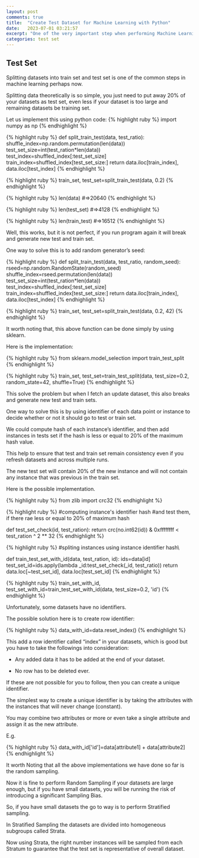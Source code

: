 ```yaml
---
layout: post
comments: true
title:  "Create Test Dataset for Machine Learning with Python"
date:   2023-07-01 03:21:57
excerpt: "One of the very important step when performing Machine Learning or so to speak Deep Learning is to prepare your Datasets starting by Spliting them into test, train, and validation test"
categories: test set
---
```

## Test Set

Splitting datasets into train set and test set is one of the common steps in machine learning perhaps now.

Splitting data theoretically is so simple, you just need to put away 20% of your datasets as test set, even less if your dataset is too large and remaining datasets be training set.

Let us implement this using python code:
{% highlight ruby %}
import numpy as np
{% endhighlight %}

{% highlight ruby %}
def split_train_test(data, test_ratio):
  shuffle_index=np.random.permutation(len(data))
  test_set_size=int(test_ration*len(data))
  test_index=shuffled_index[:test_set_size]
  train_index=shuffled_index[test_set_size:]
  return data.iloc[train_index], data.iloc[test_index]
{% endhighlight %}

{% highlight ruby %}
train_set, test_set=split_train_test(data, 0.2)
{% endhighlight %}

{% highlight ruby %}
len(data)
#=>20640
{% endhighlight %}

{% highlight ruby %}
len(test_set)
#=>4128
{% endhighlight %}

{% highlight ruby %}
len(train_test)
#=>16512
{% endhighlight %}

Well, this works, but it is not perfect, if you run program again it will break and generate new test and train set.

One way to solve this is to add random generator’s seed:

{% highlight ruby %}
def split_train_test(data, test_ratio, random_seed):
  rseed=np.random.RandomState(random_seed)
  shuffle_index=rseed.permutation(len(data))
  test_set_size=int(test_ration*len(data))
  test_index=shuffled_index[:test_set_size]
  train_index=shuffled_index[test_set_size:]
  return data.iloc[train_index], data.iloc[test_index]
{% endhighlight %}

{% highlight ruby %}
train_set, test_set=split_train_test(data, 0.2, 42)
{% endhighlight %}

It worth noting that, this above function can be done simply by using sklearn.

Here is the implementation:

{% highlight ruby %}
from sklearn.model_selection import train_test_split
{% endhighlight %}

{% highlight ruby %}
train_set, test_set=train_test_split(data, test_size=0.2, random_state=42, shuffle=True)
{% endhighlight %}

This solve the problem but when I fetch an update dataset, this also breaks and generate new test and train sets.

One way to solve this is by using identifier of each data point or instance to decide whether or not it should go to test or train set.

We could compute hash of each instance’s identifier, and then add instances in tests set if the hash is less or equal to 20% of the maximum hash value.

This help to ensure that test and train set remain consistency even if you refresh datasets and across multiple runs.

The new test set will contain 20% of the new instance and will not contain any instance that was previous in the train set.

Here is the possible implementation.

{% highlight ruby %}
from zlib import crc32
{% endhighlight %}

{% highlight ruby %}
#computing instance's identifier hash
#and test them, if there rae less or equal to 20% of maximum hash

def test_set_check(id, test_ration):
  return crc(no.int62(id)) & 0xffffffff < test_ration ^ 2 ** 32
{% endhighlight %}

{% highlight ruby %}
#spliting instances using instance identifier hash\

def train_test_set_with_id(data, test_ration, id):
ids=data[id]
test_set_id=ids.apply(lambda _id:test_set_check(_id, test_ratio))
  return data.loc[~test_set_id], data.loc[test_set_id]
{% endhighlight %}

{% highlight ruby %}
train_set_with_id, test_set_with_id=train_test_set_with_id(data, test_size=0.2, 'id')
{% endhighlight %}

Unfortunately, some datasets have no identifiers.

The possible solution here is to create row identifier:

{% highlight ruby %}
data_with_id=data.reset_index()
{% endhighlight %}

This add a row identifier called “index” in your datasets, which is good but you have to take the followings into consideration:

- Any added data it has to be added at the end of your dataset.

- No row has to be deleted ever.

If these are not possible for you to follow, then you can create a unique identifier.

The simplest way to create a unique identifier is by taking the attributes with the instances that will never change (constant).

You may combine two attributes or more or even take a single attribute and assign it as the new attribute.

E.g.

{% highlight ruby %}
data_with_id['id']=data[attribute1] + data[attribute2]
{% endhighlight %}

It worth Noting that all the above implementations we have done so far is the random sampling.

Now it is fine to perform Random Sampling if your datasets are large enough, but if you have small datasets, you will be running the risk of introducing a significant Sampling Bias.

So, if you have small datasets the go to way is to perform Stratified sampling.

In Stratified Sampling the datasets are divided into homogeneous subgroups called Strata.

Now using Strata, the right number instances will be sampled from each Stratum to guarantee that the test set is representative of overall dataset.
